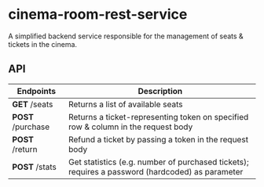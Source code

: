 # cinema-room-rest-service
A simplified backend service responsible for the management of seats & tickets in the cinema.

## API
| Endpoints          	| Description                                                                                      	|
|--------------------	|-------------------------------------------------------------------------------------------------	|
| **GET** /seats     	| Returns a list of available seats                                                               	|
| **POST** /purchase 	| Returns a ticket-representing token on specified row & column in the request body               	|
| **POST** /return   	| Refund a ticket by passing a token in the request body                                          	|
| **POST** /stats    	| Get statistics (e.g. number of purchased tickets); requires a password (hardcoded) as parameter 	|
